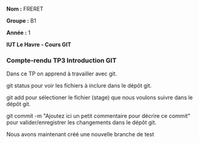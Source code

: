 **Nom :** FRERET

**Groupe :** B1

**Année :** 1

**IUT Le Havre - Cours GIT**

### Compte-rendu TP3 Introduction GIT

Dans ce TP on apprend à travailler avec git.

git status pour voir les fichiers à inclure dans le dépôt git.

git add <fichier> pour sélectioner le fichier (stage) que nous voulons suivre dans le dépôt git.

git commit -m "Ajoutez ici un petit commentaire pour décrire ce commit" pour valider/enregistrer les changements dans le dépôt git.

Nous avons maintenant créé une nouvelle branche de test
